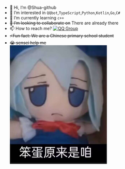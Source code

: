 - 👋 Hi, I’m @Shua-github
- 👀 I’m interested in `QQbot`,`TypeScript`,`Python`,`Kotlin`,`Go`,`C#`
- 🌱 I’m currently learning `c++`
- ~~💞️ I’m looking to collaborate on~~ There are already there
- 📫 How to reach me? [![QQ Group](https://img.shields.io/badge/QQ_Group-点击加入-blue?logo=tencentqq)](https://qm.qq.com/q/ihNeNmNzaM)
- ~~⚡Fun fact: We are a Chinese primary school student~~
- ~~😭 sensei help me~~ <br>
  <img src="./我其实是笨蛋.jpg" width="320" />
